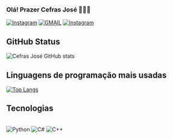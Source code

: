 ### Olá! Prazer Cefras José 🙋🏼‍♂️

[![Instagram](https://img.shields.io/badge/Instagram-E4405F?style=for-the-badge&logo=instagram&logoColor=white)](https://www.instagram.com/cef103/)
[![GMAIL](https://img.shields.io/badge/Gmail-D14836?style=for-the-badge&logo=gmail&logoColor=white)](https://www.instagram.com/cef103/)
[![Instagram](https://img.shields.io/badge/WhatsApp-25D366?style=for-the-badge&logo=whatsapp&logoColor=white)](+55(87)99959-8330)

## GitHub Status

![Cefras José GitHub stats](https://github-readme-stats.vercel.app/api?username=cefrasjose&show_icons=true&theme=tokyonight)

## Linguagens de programação mais usadas
[![Top Langs](https://github-readme-stats.vercel.app/api/top-langs/?username=robsonluan95&layout=compact)](https://github.com/robsonluan95/github-readme-stats)

## Tecnologias
<div style="display:inline_block"><br/>
  <img aling="center" alt="Python" src="https://img.shields.io/badge/Python-3776AB?style=for-the-badge&logo=python&logoColor=white"/>
  <img aling="center" alt="C#" src="https://img.shields.io/badge/C-00599C?style=for-the-badge&logo=c&logoColor=white"/>
  <img aling="center" alt="C++" src="https://img.shields.io/badge/C%2B%2B-00599C?style=for-the-badge&logo=c%2B%2B&logoColor=white"/>
</div><br/>
